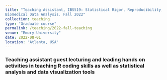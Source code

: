 ```yaml
---
title: "Teaching Assistant, IBS519: Statistical Rigor, Reproducibility, and Experimental Design for
Biomedical Data Analysis. Fall 2022"
collection: teaching
type: "Graduate course"
permalink: /teaching/2022-fall-teaching
venue: "Emory University"
date: 2022-08-01
location: "Atlanta, USA"
---
```


### Teaching assistant guest lecturing and leading hands on activities in teaching R coding skills as well as statistical analysis and data visualization tools
